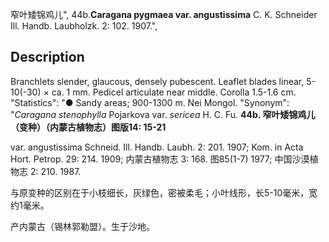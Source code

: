 窄叶矮锦鸡儿",
44b.**Caragana pygmaea var. angustissima** C. K. Schneider Ill. Handb. Laubholzk. 2: 102. 1907.",

## Description
Branchlets slender, glaucous, densely pubescent. Leaflet blades linear, 5-10(-30) × ca. 1 mm. Pedicel articulate near middle. Corolla 1.5-1.6 cm.
  "Statistics": "● Sandy areas; 900-1300 m. Nei Mongol.
  "Synonym": "*Caragana stenophylla* Pojarkova var. *sericea* H. C. Fu.
**44b. 窄叶矮锦鸡儿（变种）（内蒙古植物志）图版14: 15-21**

var. angustissima Schneid. Ill. Handb. Laubh. 2: 201. 1907; Kom. in Acta Hort. Petrop. 29: 214. 1909; 内蒙古植物志 3: 168. 图85(1-7) 1977; 中国沙漠植物志 2: 210. 1987.

与原变种的区别在于小枝细长，灰绿色，密被柔毛；小叶线形，长5-10毫米，宽约1毫米。

产内蒙古（锡林郭勒盟）。生于沙地。

